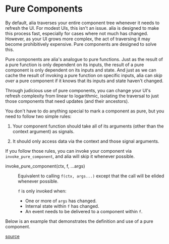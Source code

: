 Pure Components
===============

<script>
    init_alia_demos(['pure-component']);
</script>

By default, alia traverses your entire component tree whenever it needs to
refresh the UI. For modest UIs, this isn't an issue. alia is designed to make
this process fast, especially for cases where not much has changed. However, as
your UI grows more complex, the act of traversing it may become prohibitively
expensive. Pure components are designed to solve this.

Pure components are alia's analogue to pure functions. Just as the result of a
pure function is only dependent on its inputs, the result of a pure component
is only dependent on its inputs and state. And just as we can cache the result
of invoking a pure function on specific inputs, alia can *skip over* a pure
component if it knows that its inputs and state haven't changed.

Through judicious use of pure components, you can change your UI's refresh
complexity from linear to logarithmic, isolating the traversal to just those
components that need updates (and their ancestors).

You don't have to do anything special to mark a component as pure, but you need
to follow two simple rules:

1. Your component function should take all of its arguments (other than the
   context argument) as signals.

1. It should only access data via the context and those signal arguments.

If you follow those rules, you can invoke your component via
`invoke_pure_component`, and alia will skip it whenever possible.

<dl>

<dt>invoke_pure_component(ctx, f, ...args)</dt><dd>

Equivalent to calling `f(ctx, args...)` except that the call will be elided whenever possible.

`f` is only invoked when:

* One or more of `args` has changed.
* Internal state within `f` has changed.
* An event needs to be delivered to a component within `f`.

</dd>

</dl>

Below is an example that demonstrates the definition and use of a pure
component.

[source](pure.cpp ':include :fragment=pure-component')

<div class="demo-panel">
<div id="pure-component"></div>
</div>
